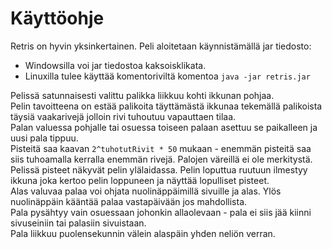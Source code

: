 # Käyttöohje
Retris on hyvin yksinkertainen.
Peli aloitetaan käynnistämällä jar tiedosto:
- Windowsilla voi jar tiedostoa kaksoisklikata.
- Linuxilla tulee käyttää komentoriviltä komentoa `java -jar retris.jar`

Pelissä satunnaisesti valittu palikka liikkuu kohti ikkunan pohjaa.  
Pelin tavoitteena on estää palikoita täyttämästä ikkunaa tekemällä palikoista täysiä vaakarivejä jolloin rivi tuhoutuu vapauttaen tilaa.  
Palan valuessa pohjalle tai osuessa toiseen palaan asettuu se paikalleen ja uusi pala tippuu.  
Pisteitä saa kaavan `2^tuhotutRivit * 50` mukaan - enemmän pisteitä saa siis tuhoamalla kerralla enemmän rivejä. Palojen väreillä ei ole merkitystä.  
Pelissä pisteet näkyvät pelin ylälaidassa. Pelin loputtua ruutuun ilmestyy ikkuna joka kertoo pelin loppuneen ja näyttää lopulliset pisteet.  
Alas valuvaa palaa voi ohjata nuolinäppäimillä sivuille ja alas. Ylös nuolinäppäin kääntää palaa vastapäivään jos mahdollista.  
Pala pysähtyy vain osuessaan johonkin allaolevaan - pala ei siis jää kiinni sivuseiniin tai palasiin sivuistaan.  
Pala liikkuu puolensekunnin välein alaspäin yhden neliön verran.  
